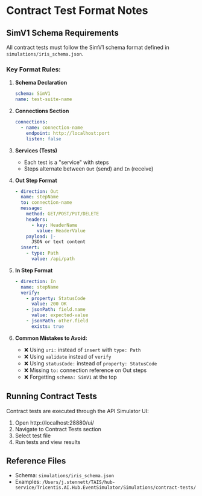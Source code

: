# Contract Test Format Notes

## SimV1 Schema Requirements

All contract tests must follow the SimV1 schema format defined in `simulations/iris_schema.json`.

### Key Format Rules:

1. **Schema Declaration**
   ```yaml
   schema: SimV1
   name: test-suite-name
   ```

2. **Connections Section**
   ```yaml
   connections:
     - name: connection-name
       endpoint: http://localhost:port
       listen: false
   ```

3. **Services (Tests)**
   - Each test is a "service" with steps
   - Steps alternate between `Out` (send) and `In` (receive)

4. **Out Step Format**
   ```yaml
   - direction: Out
     name: stepName
     to: connection-name
     message:
       method: GET/POST/PUT/DELETE
       headers:
         - key: HeaderName
           value: HeaderValue
       payload: |-
         JSON or text content
     insert:
       - type: Path
         value: /api/path
   ```

5. **In Step Format**
   ```yaml
   - direction: In
     name: stepName
     verify:
       - property: StatusCode
         value: 200 OK
       - jsonPath: field.name
         value: expected-value
       - jsonPath: other.field
         exists: true
   ```

6. **Common Mistakes to Avoid:**
   - ❌ Using `uri:` instead of `insert` with `type: Path`
   - ❌ Using `validate` instead of `verify`
   - ❌ Using `statusCode:` instead of `property: StatusCode`
   - ❌ Missing `to:` connection reference on Out steps
   - ❌ Forgetting `schema: SimV1` at the top

## Running Contract Tests

Contract tests are executed through the API Simulator UI:
1. Open http://localhost:28880/ui/
2. Navigate to Contract Tests section
3. Select test file
4. Run tests and view results

## Reference Files

- Schema: `simulations/iris_schema.json`
- Examples: `/Users/j.stennett/TAIS/hub-service/Tricentis.AI.Hub.EventSimulator/Simulations/contract-tests/`

